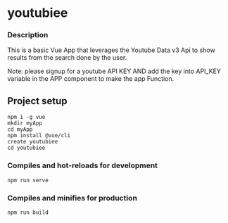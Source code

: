 # youtubiee

### Description
This is a basic Vue App that leverages the Youtube Data v3 Api to show results from the search done by the user.

Note: please signup for a youtube API KEY AND add the key into API_KEY variable in the APP component to make the app Function.

## Project setup
```
npm i -g vue
mkdir myApp
cd myApp
npm install @vue/cli
create youtubiee
cd youtubiee
```

### Compiles and hot-reloads for development
```
npm run serve
```

### Compiles and minifies for production
```
npm run build
```

